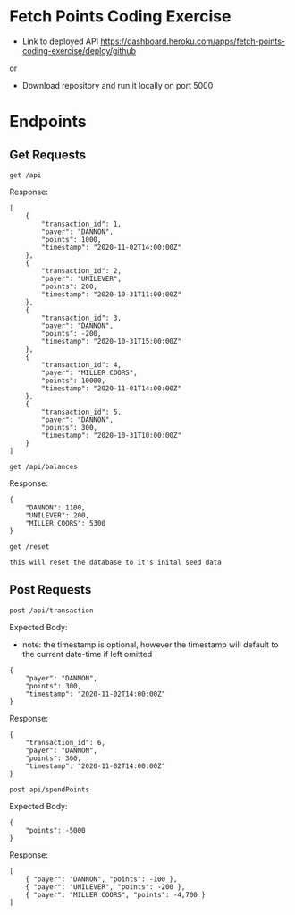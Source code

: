 # Fetch Points Coding Exercise

- Link to deployed API https://dashboard.heroku.com/apps/fetch-points-coding-exercise/deploy/github

or
- Download repository and run it locally on port 5000


# Endpoints


## Get Requests

`get /api`

Response:
```
[
    {
        "transaction_id": 1,
        "payer": "DANNON",
        "points": 1000,
        "timestamp": "2020-11-02T14:00:00Z"
    },
    {
        "transaction_id": 2,
        "payer": "UNILEVER",
        "points": 200,
        "timestamp": "2020-10-31T11:00:00Z"
    },
    {
        "transaction_id": 3,
        "payer": "DANNON",
        "points": -200,
        "timestamp": "2020-10-31T15:00:00Z"
    },
    {
        "transaction_id": 4,
        "payer": "MILLER COORS",
        "points": 10000,
        "timestamp": "2020-11-01T14:00:00Z"
    },
    {
        "transaction_id": 5,
        "payer": "DANNON",
        "points": 300,
        "timestamp": "2020-10-31T10:00:00Z"
    }
]
```

`get /api/balances`

Response:

```
{
    "DANNON": 1100,
    "UNILEVER": 200,
    "MILLER COORS": 5300
}

```

`get /reset`

```
this will reset the database to it's inital seed data
```

## Post Requests

`post /api/transaction`

Expected Body:
- note: the timestamp is optional, however the timestamp will default to the current date-time if left omitted

```
{
    "payer": "DANNON",
    "points": 300,
    "timestamp": "2020-11-02T14:00:00Z"
}
```

Response:

```
{
    "transaction_id": 6,
    "payer": "DANNON",
    "points": 300,
    "timestamp": "2020-11-02T14:00:00Z"
}
```

`post api/spendPoints`

Expected Body:

```
{
    "points": -5000
}
```

Response:

```
[
    { "payer": "DANNON", "points": -100 },
    { "payer": "UNILEVER", "points": -200 },
    { "payer": "MILLER COORS", "points": -4,700 }
]
```

